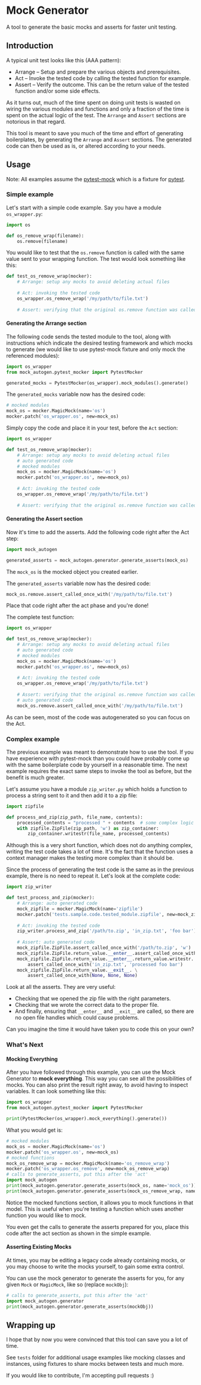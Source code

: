 # Mock Generator
A tool to generate the basic mocks and asserts for faster unit testing. 

## Introduction
A typical unit test looks like this (AAA pattern):
* Arrange – Setup and prepare the various objects and prerequisites.
* Act – Invoke the tested code by calling the tested function for example.
* Assert – Verify the outcome. This can be the return value of the tested 
function and/or some side effects.

As it turns out, much of the time spent on doing unit tests is wasted on wiring
the various modules and functions and only a fraction of the time is spent on
the actual logic of the test. The `Arrange` and `Assert` sections are notorious
in that regard. 

This tool is meant to save you much of the time and effort of generating 
boilerplates, by generating the `Arrange` and `Assert` sections. 
The generated code can then be used as is, or altered according to your needs.

## Usage
Note: All examples assume the 
[pytest-mock](https://pypi.org/project/pytest-mock/) which is a fixture for
[pytest](https://pypi.org/project/pytest/). 

### Simple example
Let's start with a simple code example. Say you have a module `os_wrapper.py`:
```python
import os 

def os_remove_wrap(filename):
    os.remove(filename)
```
You would like to test that the `os.remove` function is called with the same
value sent to your wrapping function. The test would look something like this:
```python
def test_os_remove_wrap(mocker):
    # Arrange: setup any mocks to avoid deleting actual files
    
    # Act: invoking the tested code
    os_wrapper.os_remove_wrap('/my/path/to/file.txt')
    
    # Assert: verifying that the original os.remove function was called
```

#### Generating the Arrange section
The following code sends the tested module to the tool, along with instructions 
which indicate the desired testing framework and which mocks to generate
(we would like to use pytest-mock fixture and only mock the referenced 
modules):   

```python
import os_wrapper
from mock_autogen.pytest_mocker import PytestMocker

generated_mocks = PytestMocker(os_wrapper).mock_modules().generate() 
```
The `generated_mocks` variable now has the desired code: 
```python
# mocked modules
mock_os = mocker.MagicMock(name='os')
mocker.patch('os_wrapper.os', new=mock_os)
```
Simply copy the code and place it in your test, before the `Act` section: 
```python
import os_wrapper

def test_os_remove_wrap(mocker):
    # Arrange: setup any mocks to avoid deleting actual files
    # auto generated code
    # mocked modules
    mock_os = mocker.MagicMock(name='os')
    mocker.patch('os_wrapper.os', new=mock_os)
    
    # Act: invoking the tested code
    os_wrapper.os_remove_wrap('/my/path/to/file.txt')
    
    # Assert: verifying that the original os.remove function was called
```

#### Generating the Assert section
Now it's time to add the asserts. Add the following code right after the Act 
step:
```python
import mock_autogen

generated_asserts = mock_autogen.generator.generate_asserts(mock_os)
```
The `mock_os` is the mocked object you created earlier.

The `generated_asserts` variable now has the desired code: 
```python
mock_os.remove.assert_called_once_with('/my/path/to/file.txt')
```
Place that code right after the act phase and you're done!

The complete test function:
```python
import os_wrapper

def test_os_remove_wrap(mocker):
    # Arrange: setup any mocks to avoid deleting actual files
    # auto generated code
    # mocked modules
    mock_os = mocker.MagicMock(name='os')
    mocker.patch('os_wrapper.os', new=mock_os)
    
    # Act: invoking the tested code
    os_wrapper.os_remove_wrap('/my/path/to/file.txt')
    
    # Assert: verifying that the original os.remove function was called
    # auto generated code
    mock_os.remove.assert_called_once_with('/my/path/to/file.txt')
```
As can be seen, most of the code was autogenerated so you can focus on the Act.

### Complex example
The previous example was meant to demonstrate how to use the tool. If you have
experience with pytest-mock than you could have probably come up with the same
boilerplate code by yourself in a reasonable time. The next example requires 
the exact same steps to invoke the tool as before, but the benefit is much 
greater.  

Let's assume you have a module `zip_writer.py` which holds a function to
process a string sent to it and then add it to a zip file:
```python
import zipfile

def process_and_zip(zip_path, file_name, contents):
    processed_contents = "processed " + contents  # some complex logic
    with zipfile.ZipFile(zip_path, 'w') as zip_container:
        zip_container.writestr(file_name, processed_contents)
```
Although this is a very short function, which does not do anything complex, 
writing the test code takes a lot of time. It's the fact that the function uses
a context manager makes the testing more complex than it should be. 

Since the process of generating the test code is the same as in the previous 
example, there is no need to repeat it. Let's look at the complete code:
```python
import zip_writer

def test_process_and_zip(mocker):
    # Arrange: auto generated code 
    mock_zipfile = mocker.MagicMock(name='zipfile')
    mocker.patch('tests.sample.code.tested_module.zipfile', new=mock_zipfile)
    
    # Act: invoking the tested code
    zip_writer.process_and_zip('/path/to.zip', 'in_zip.txt', 'foo bar')
    
    # Assert: auto generated code
    mock_zipfile.ZipFile.assert_called_once_with('/path/to.zip', 'w')
    mock_zipfile.ZipFile.return_value.__enter__.assert_called_once_with()
    mock_zipfile.ZipFile.return_value.__enter__.return_value.writestr. \
        assert_called_once_with('in_zip.txt', 'processed foo bar')
    mock_zipfile.ZipFile.return_value.__exit__. \
        assert_called_once_with(None, None, None)
```
Look at all the asserts. They are very useful: 
* Checking that we opened the zip file with the right parameters.
* Checking that we wrote the correct data to the proper file.
* And finally, ensuring that `__enter__` and `__exit__` are called, so there 
are no open file handles which could cause problems.

Can you imagine the time it would have taken you to code this on your own?

### What's Next
#### Mocking Everything
After you have followed through this example, you can use the Mock Generator 
to **mock everything**. This way you can see all the possibilities of mocks. You 
can also print the result right away, to avoid having to inspect variables. 
It can look something like this:
```python
import os_wrapper
from mock_autogen.pytest_mocker import PytestMocker

print(PytestMocker(os_wrapper).mock_everything().generate()) 
```
What you would get is:
```python
# mocked modules
mock_os = mocker.MagicMock(name='os')
mocker.patch('os_wrapper.os', new=mock_os)
# mocked functions
mock_os_remove_wrap = mocker.MagicMock(name='os_remove_wrap')
mocker.patch('os_wrapper.os_remove', new=mock_os_remove_wrap)
# calls to generate_asserts, put this after the 'act'
import mock_autogen
print(mock_autogen.generator.generate_asserts(mock_os, name='mock_os'))
print(mock_autogen.generator.generate_asserts(mock_os_remove_wrap, name='mock_os_remove_wrap'))
```
Notice the mocked functions section, it allows you to mock functions in
that model. This is useful when you're testing a function which uses
another function you would like to mock.

You even get the calls to generate the asserts prepared for you, place
this code after the act section as shown in the simple example. 

#### Asserting Existing Mocks
At times, you may be editing a legacy code already containing mocks, or
you may choose to write the mocks yourself, to gain some extra control.

You can use the mock generator to generate the asserts for you, for
any given `Mock` or `MagicMock`, like so (replace `mockObj`): 
```python
# calls to generate_asserts, put this after the 'act'
import mock_autogen.generator
print(mock_autogen.generator.generate_asserts(mockObj))
```

## Wrapping up
I hope that by now you were convinced that this tool can save you a lot of 
time. 

See `tests` folder for additional usage examples like mocking classes and 
instances, using fixtures to share mocks between tests and much more.

If you would like to contribute, I'm accepting pull requests :)
